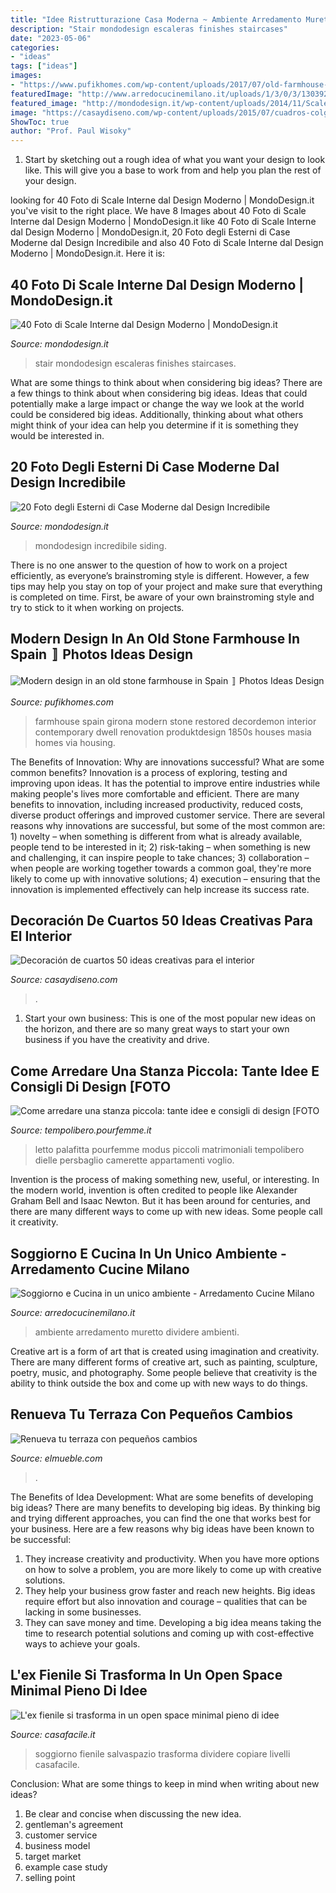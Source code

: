 ```yaml
---
title: "Idee Ristrutturazione Casa Moderna ~ Ambiente Arredamento Muretto Dividere Ambienti"
description: "Stair mondodesign escaleras finishes staircases"
date: "2023-05-06"
categories:
- "ideas"
tags: ["ideas"]
images:
- "https://www.pufikhomes.com/wp-content/uploads/2017/07/old-farmhouse-with-modern-interiors-in-spain-pufikhomes-1.jpg"
featuredImage: "http://www.arredocucinemilano.it/uploads/1/3/0/3/13039297/5866960_orig.png"
featured_image: "http://mondodesign.it/wp-content/uploads/2014/11/Scale-Interne-Design-Moderno-33.jpg"
image: "https://casaydiseno.com/wp-content/uploads/2015/07/cuadros-colgado-pared-casa-moderna.jpg"
ShowToc: true
author: "Prof. Paul Wisoky"
---
```



1. Start by sketching out a rough idea of what you want your design to look like. This will give you a base to work from and help you plan the rest of your design.

	

		
looking for 40 Foto di Scale Interne dal Design Moderno | MondoDesign.it you've visit to the right place. We have 8 Images about 40 Foto di Scale Interne dal Design Moderno | MondoDesign.it like 40 Foto di Scale Interne dal Design Moderno | MondoDesign.it, 20 Foto degli Esterni di Case Moderne dal Design Incredibile and also 40 Foto di Scale Interne dal Design Moderno | MondoDesign.it. Here it is:
		
    
## 40 Foto Di Scale Interne Dal Design Moderno | MondoDesign.it

<img loading=lazy src="http://mondodesign.it/wp-content/uploads/2014/11/Scale-Interne-Design-Moderno-33.jpg" onerror="this.onerror=null;this.src='https://tse3.mm.bing.net/th?id=OIP.2dlFpkeK7sBEGjbTAFv_3QHaJ4&amp;pid=15.1';" alt="40 Foto di Scale Interne dal Design Moderno | MondoDesign.it">

_Source: mondodesign.it_

>stair mondodesign escaleras finishes staircases. 

	

What are some things to think about when considering big ideas?
There are a few things to think about when considering big ideas. Ideas that could potentially make a large impact or change the way we look at the world could be considered big ideas. Additionally, thinking about what others might think of your idea can help you determine if it is something they would be interested in.

    
## 20 Foto Degli Esterni Di Case Moderne Dal Design Incredibile

<img loading=lazy src="http://mondodesign.it/wp-content/uploads/2014/10/Esterni-Case-Moderne-16.jpg" onerror="this.onerror=null;this.src='https://tse4.mm.bing.net/th?id=OIP.cdTZ9C2cXnU_KlzzyP6EnQHaF4&amp;pid=15.1';" alt="20 Foto degli Esterni di Case Moderne dal Design Incredibile">

_Source: mondodesign.it_

>mondodesign incredibile siding. 

	

There is no one answer to the question of how to work on a project efficiently, as everyone’s brainstroming style is different. However, a few tips may help you stay on top of your project and make sure that everything is completed on time. First, be aware of your own brainstroming style and try to stick to it when working on projects.

    
## Modern Design In An Old Stone Farmhouse In Spain 〛 Photos Ideas Design

<img loading=lazy src="https://www.pufikhomes.com/wp-content/uploads/2017/07/old-farmhouse-with-modern-interiors-in-spain-pufikhomes-1.jpg" onerror="this.onerror=null;this.src='https://tse2.mm.bing.net/th?id=OIP.Ik1ifxJI4cFcxeAJuPwGggHaE7&amp;pid=15.1';" alt="Modern design in an old stone farmhouse in Spain 〛 Photos Ideas Design">

_Source: pufikhomes.com_

>farmhouse spain girona modern stone restored decordemon interior contemporary dwell renovation produktdesign 1850s houses masia homes via housing. 

	

The Benefits of Innovation: Why are innovations successful? What are some common benefits?
Innovation is a process of exploring, testing and improving upon ideas. It has the potential to improve entire industries while making people's lives more comfortable and efficient. There are many benefits to innovation, including increased productivity, reduced costs, diverse product offerings and improved customer service.
There are several reasons why innovations are successful, but some of the most common are: 1) novelty – when something is different from what is already available, people tend to be interested in it; 2) risk-taking – when something is new and challenging, it can inspire people to take chances; 3) collaboration – when people are working together towards a common goal, they're more likely to come up with innovative solutions; 4) execution – ensuring that the innovation is implemented effectively can help increase its success rate.

    
## Decoración De Cuartos 50 Ideas Creativas Para El Interior

<img loading=lazy src="https://casaydiseno.com/wp-content/uploads/2015/07/cuadros-colgado-pared-casa-moderna.jpg" onerror="this.onerror=null;this.src='https://tse4.mm.bing.net/th?id=OIP.6VV6U5qH6JPF0B0l3OqKnwHaJ4&amp;pid=15.1';" alt="Decoración de cuartos 50 ideas creativas para el interior">

_Source: casaydiseno.com_

>. 

	

1. Start your own business: This is one of the most popular new ideas on the horizon, and there are so many great ways to start your own business if you have the creativity and drive.

    
## Come Arredare Una Stanza Piccola: Tante Idee E Consigli Di Design [FOTO

<img loading=lazy src="https://static.pourfemme.it/pftempolibero/fotogallery/845X0/53775/idee-e-consigli-per-arredare-una-camera-mini.jpg" onerror="this.onerror=null;this.src='https://tse3.mm.bing.net/th?id=OIP.kR0pY_Yo_Gohq1A7Zx3NYAHaEq&amp;pid=15.1';" alt="Come arredare una stanza piccola: tante idee e consigli di design [FOTO">

_Source: tempolibero.pourfemme.it_

>letto palafitta pourfemme modus piccoli matrimoniali tempolibero dielle persbaglio camerette appartamenti voglio. 

	

Invention is the process of making something new, useful, or interesting. In the modern world, invention is often credited to people like Alexander Graham Bell and Isaac Newton. But it has been around for centuries, and there are many different ways to come up with new ideas. Some people call it creativity.

    
## Soggiorno E Cucina In Un Unico Ambiente - Arredamento Cucine Milano

<img loading=lazy src="http://www.arredocucinemilano.it/uploads/1/3/0/3/13039297/5866960_orig.png" onerror="this.onerror=null;this.src='https://tse2.mm.bing.net/th?id=OIP.bbNhcismgYw_nQ1up4QStAHaGW&amp;pid=15.1';" alt="Soggiorno e Cucina in un unico ambiente - Arredamento Cucine Milano">

_Source: arredocucinemilano.it_

>ambiente arredamento muretto dividere ambienti. 

	

Creative art is a form of art that is created using imagination and creativity. There are many different forms of creative art, such as painting, sculpture, poetry, music, and photography. Some people believe that creativity is the ability to think outside the box and come up with new ways to do things.

    
## Renueva Tu Terraza Con Pequeños Cambios

<img loading=lazy src="https://www.elmueble.com/medio/2017/06/06/002-dsc3279a_cdf1270d.jpg" onerror="this.onerror=null;this.src='https://tse4.mm.bing.net/th?id=OIP.FVUEtPTKMgH4r5D8l3QxrAHaE5&amp;pid=15.1';" alt="Renueva tu terraza con pequeños cambios">

_Source: elmueble.com_

>. 

	

The Benefits of Idea Development: What are some benefits of developing big ideas?
There are many benefits to developing big ideas. By thinking big and trying different approaches, you can find the one that works best for your business. Here are a few reasons why big ideas have been known to be successful: 
1. They increase creativity and productivity. When you have more options on how to solve a problem, you are more likely to come up with creative solutions. 
2. They help your business grow faster and reach new heights. Big ideas require effort but also innovation and courage – qualities that can be lacking in some businesses. 
3. They can save money and time. Developing a big idea means taking the time to research potential solutions and coming up with cost-effective ways to achieve your goals.

    
## L&#039;ex Fienile Si Trasforma In Un Open Space Minimal Pieno Di Idee

<img loading=lazy src="https://www.casafacile.it/content/uploads/2017/10/casafacile-soggiorno-cucina-a-vista.jpg" onerror="this.onerror=null;this.src='https://tse1.mm.bing.net/th?id=OIP._PbVn_wh8Np351LT52u1RgHaEa&amp;pid=15.1';" alt="L&#039;ex fienile si trasforma in un open space minimal pieno di idee">

_Source: casafacile.it_

>soggiorno fienile salvaspazio trasforma dividere copiare livelli casafacile. 

	

Conclusion: What are some things to keep in mind when writing about new ideas?
1. Be clear and concise when discussing the new idea.
2. gentleman's agreement 
3. customer service 
4. business model 
5. target market 
6. example case study
7. selling point 


